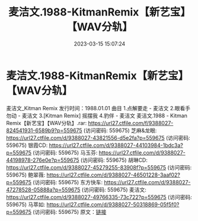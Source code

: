 ﻿---
title: 麦洁文.1988-KitmanRemix【新艺宝】【WAV分轨】
date: 2023-03-15 15:07:24
categories: WAV车载音乐、镜像
tags: 华语中文
---
# 麦洁文.1988-KitmanRemix【新艺宝】【WAV分轨】

麦洁文_Kitman Remix
发行时间：1988.01.01
曲目
1.点解要走 - 麦洁文
2.眼看手勿动 - 麦洁文
3.[Kitman Remix] 摇摆我
4.豹伴 - 麦洁文
麦洁文.1988 - Kitman Remix【新艺宝】【WAV分轨】.rar: https://url27.ctfile.com/f/9388027-824541931-6589b9?p=559675
(访问密码: 559675)
芝麻&龙眼: https://url27.ctfile.com/d/9388027-43821556-d5e2fa?p=559675
(访问密码: 559675)
银霞CD: https://url27.ctfile.com/d/9388027-44103984-1bdc3a?p=559675
(访问密码: 559675)
马玉芬: https://url27.ctfile.com/d/9388027-44198978-276e0e?p=559675
(访问密码: 559675)
胡琳CD: https://url27.ctfile.com/d/9388027-45279255-83908f?p=559675
(访问密码: 559675)
鲍翠薇: https://url27.ctfile.com/d/9388027-46501228-3aaf02?p=559675
(访问密码: 559675)
东方快车: https://url27.ctfile.com/d/9388027-47278528-05888a?p=559675
(访问密码: 559675)
麦洁文: https://url27.ctfile.com/d/9388027-49766335-73c722?p=559675
(访问密码: 559675)
马萃如: https://url27.ctfile.com/d/9388027-50318869-05f5f0?p=559675
(访问密码: 559675)
原文：[链接](https://blog.sina.com.cn/s/blog_1647c7e7601031108.html)